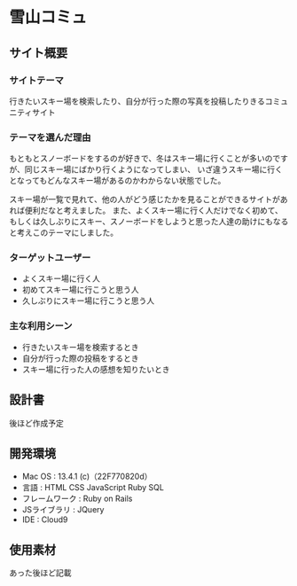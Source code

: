 # 雪山コミュ

## サイト概要

### サイトテーマ
行きたいスキー場を検索したり、自分が行った際の写真を投稿したりきるコミュニティサイト

### テーマを選んだ理由
もともとスノーボードをするのが好きで、冬はスキー場に行くことが多いのですが、同じスキー場にばかり行くようになってしまい、
いざ違うスキー場に行くとなってもどんなスキー場があるのかわからない状態でした。

スキー場が一覧で見れて、他の人がどう感じたかを見ることができるサイトがあれば便利だなと考えました。
また、よくスキー場に行く人だけでなく初めて、もしくは久しぶりにスキー、スノーボードをしようと思った人達の助けにもなると考えこのテーマにしました。

### ターゲットユーザー
- よくスキー場に行く人
- 初めてスキー場に行こうと思う人
- 久しぶりにスキー場に行こうと思う人


### 主な利用シーン
- 行きたいスキー場を検索するとき
- 自分が行った際の投稿をするとき
- スキー場に行った人の感想を知りたいとき

## 設計書
後ほど作成予定

## 開発環境
- Mac OS : 13.4.1 (c)（22F770820d）
- 言語 : HTML CSS JavaScript Ruby SQL
- フレームワーク : Ruby on Rails
- JSライブラリ : JQuery
- IDE : Cloud9

## 使用素材
あった後ほど記載
